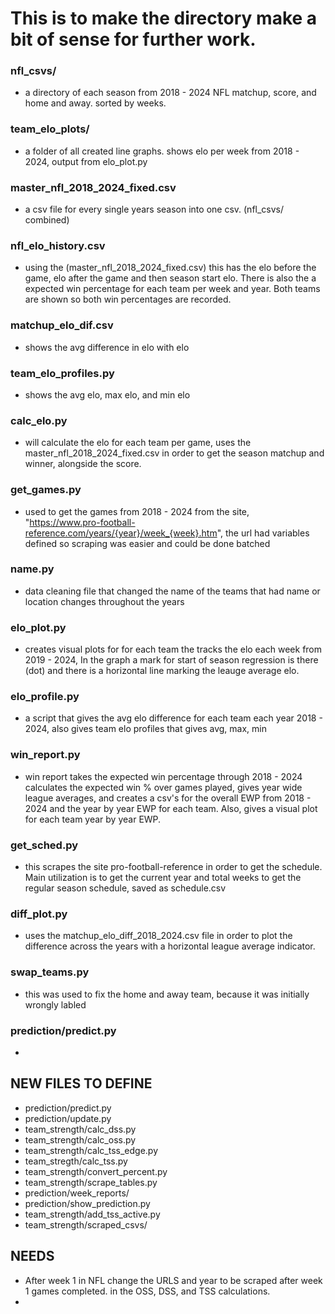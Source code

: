 # This is to make the directory make a bit of sense for further work.

### nfl_csvs/
- a directory of each season from 2018 - 2024 NFL matchup, score, and home and away.
    sorted by weeks. 

### team_elo_plots/
- a folder of all created line graphs. shows elo per week from 2018 - 2024, output from 
    elo_plot.py

### master_nfl_2018_2024_fixed.csv
- a csv file for every single years season into one csv. (nfl_csvs/ combined)

### nfl_elo_history.csv
- using the (master_nfl_2018_2024_fixed.csv) this has the elo before the game, elo after the game
    and then season start elo. There is also the a expected win percentage for each team per week
    and year. Both teams are shown so both win percentages are recorded.

### matchup_elo_dif.csv
- shows the avg difference in elo with elo

### team_elo_profiles.py
- shows the avg elo, max elo, and min elo

### calc_elo.py
- will calculate the elo for each team per game, uses the master_nfl_2018_2024_fixed.csv in order 
    to get the season matchup and winner, alongside the score.

### get_games.py
- used to get the games from 2018 - 2024 from the site,
    "https://www.pro-football-reference.com/years/{year}/week_{week}.htm", the url had variables
    defined so scraping was easier and could be done batched

### name.py
- data cleaning file that changed the name of the teams that had name or location changes
    throughout the years

### elo_plot.py
- creates visual plots for for each team the tracks the elo each week from 2019 - 2024, In the 
    graph a mark for start of season regression is there (dot) and there is a horizontal line
    marking the leauge average elo.

### elo_profile.py
- a script that gives the avg elo difference for each team each year 2018 - 2024, also gives team
    elo profiles that gives avg, max, min

### win_report.py
- win report takes the expected win percentage through 2018 - 2024 calculates the expected win %
    over games played, gives year wide league averages, and creates a csv's for the overall EWP
    from 2018 - 2024 and the year by year EWP for each team. Also, gives a visual plot for each
    team year by year EWP.

### get_sched.py
- this scrapes the site pro-football-reference in order to get the schedule. Main utilization is
    to get the current year and total weeks to get the regular season schedule, saved as
    schedule.csv

### diff_plot.py
- uses the matchup_elo_diff_2018_2024.csv file in order to plot the difference across the years
    with a horizontal league average indicator.

### swap_teams.py
- this was used to fix the home and away team, because it was initially wrongly labled

### prediction/predict.py
- 

## NEW FILES TO DEFINE
- prediction/predict.py
- prediction/update.py
- team_strength/calc_dss.py
- team_strength/calc_oss.py
- team_strength/calc_tss_edge.py
- team_stregth/calc_tss.py
- team_strength/convert_percent.py
- team_strength/scrape_tables.py
- prediction/week_reports/
- prediction/show_prediction.py
- team_strength/add_tss_active.py
- team_strength/scraped_csvs/


## NEEDS
- After week 1 in NFL change the URLS and year to be scraped after week 1 games completed. in the
    OSS, DSS, and TSS calculations.
- 

